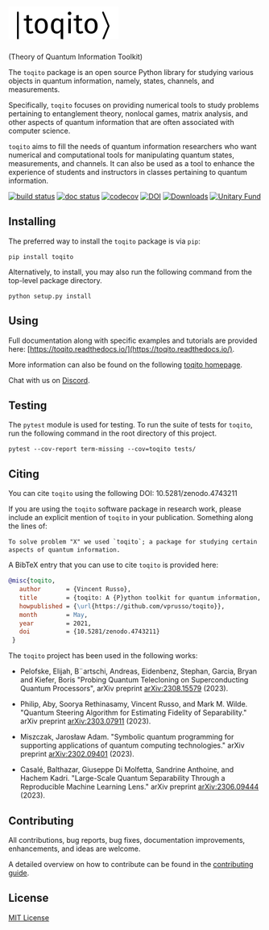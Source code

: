 # ![logo](./docs/figures/logo.svg "logo")

(Theory of Quantum Information Toolkit)

The `toqito` package is an open source Python library for studying various
objects in quantum information, namely, states, channels, and measurements.

Specifically, `toqito` focuses on providing numerical tools to study problems
pertaining to entanglement theory, nonlocal games, matrix analysis, and other
aspects of quantum information that are often associated with computer science.

`toqito` aims to fill the needs of quantum information researchers who want
numerical and computational tools for manipulating quantum states,
measurements, and channels. It can also be used as a tool to enhance the
experience of students and instructors in classes pertaining to quantum
information.


[![build status](https://github.com/vprusso/toqito/actions/workflows/build-test-actions.yml/badge.svg?style=plastic)](https://github.com/vprusso/toqito/actions/workflows/build-test-actions.yml/badge.svg)
[![doc status](https://readthedocs.org/projects/toqito/badge/?version=latest&style=plastic)](https://toqito.readthedocs.io/en/latest/)
[![codecov](https://codecov.io/gh/vprusso/toqito/branch/master/graph/badge.svg?style=plastic)](https://codecov.io/gh/vprusso/toqito)
[![DOI](https://zenodo.org/badge/DOI/10.5281/zenodo.4743211.svg)](https://doi.org/10.5281/zenodo.4743211)
[![Downloads](https://static.pepy.tech/personalized-badge/toqito?style=platic&period=total&units=none&left_color=black&right_color=brightgreen&left_text=Downloads)](https://pepy.tech/project/toqito)
[![Unitary Fund](https://img.shields.io/badge/Supported%20By-UNITARY%20FUND-brightgreen.svg?style=plastic)](http://unitary.fund)

## Installing

The preferred way to install the `toqito` package is via `pip`:

```
pip install toqito
```

Alternatively, to install, you may also run the following command from the
top-level package directory.

```
python setup.py install
```

## Using

Full documentation along with specific examples and tutorials are provided here:
[https://toqito.readthedocs.io/](https://toqito.readthedocs.io/). 

More information can also be found on the following
[toqito homepage](https://vprusso.github.io/toqito/).

Chat with us on [Discord](http://discord.unitary.fund/).

## Testing

The `pytest` module is used for testing. To run the suite of tests for `toqito`,
run the following command in the root directory of this project.

```
pytest --cov-report term-missing --cov=toqito tests/
```

## Citing

You can cite `toqito` using the following DOI:
10.5281/zenodo.4743211


If you are using the `toqito` software package in research work, please include
an explicit mention of `toqito` in your publication. Something along the lines
of:

```
To solve problem "X" we used `toqito`; a package for studying certain
aspects of quantum information.
```

A BibTeX entry that you can use to cite `toqito` is provided here:

```bib
@misc{toqito,
   author       = {Vincent Russo},
   title        = {toqito: A {P}ython toolkit for quantum information, version 1.0.0},
   howpublished = {\url{https://github.com/vprusso/toqito}},
   month        = May,
   year         = 2021,
   doi          = {10.5281/zenodo.4743211}
 }
```

The `toqito` project has been used in the following works:

- Pelofske, Elijah, B¨artschi, Andreas, Eidenbenz, Stephan, Garcia, Bryan and Kiefer, Boris
"Probing Quantum Telecloning on Superconducting Quantum Processors",
arXiv preprint [arXiv:2308.15579](https://arxiv.org/abs/2308.15579) (2023).
 
- Philip, Aby, Soorya Rethinasamy, Vincent Russo, and Mark M. Wilde. 
"Quantum Steering Algorithm for Estimating Fidelity of Separability." 
arXiv preprint [arXiv:2303.07911](https://arxiv.org/abs/2303.07911) (2023).

- Miszczak, Jarosław Adam. 
"Symbolic quantum programming for supporting applications of quantum computing technologies." 
arXiv preprint [arXiv:2302.09401](https://arxiv.org/abs/2302.09401) (2023).

- Casalé, Balthazar, Giuseppe Di Molfetta, Sandrine Anthoine, and Hachem Kadri. 
"Large-Scale Quantum Separability Through a Reproducible Machine Learning Lens." 
arXiv preprint [arXiv:2306.09444](https://arxiv.org/abs/2306.09444) (2023).

## Contributing

All contributions, bug reports, bug fixes, documentation improvements,
enhancements, and ideas are welcome.

A detailed overview on how to contribute can be found in the
[contributing guide](https://github.com/vprusso/toqito/blob/master/.github/CONTRIBUTING.md).

## License

[MIT License](http://opensource.org/licenses/mit-license.php>)
